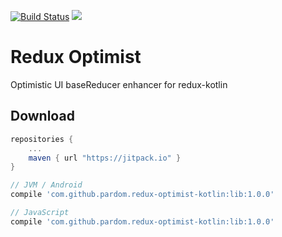 [![Build Status](https://travis-ci.org/pardom/redux-optimist-kotlin.svg?branch=master)](https://travis-ci.org/pardom/redux-optimist-kotlin)
[![](https://jitpack.io/v/pardom/redux-optimist-kotlin.svg)](https://jitpack.io/#pardom/redux-optimist-kotlin)

# Redux Optimist
Optimistic UI baseReducer enhancer for redux-kotlin

Download
--------

```groovy
repositories {
	...
	maven { url "https://jitpack.io" }
}
```

```groovy
// JVM / Android
compile 'com.github.pardom.redux-optimist-kotlin:lib:1.0.0'

// JavaScript
compile 'com.github.pardom.redux-optimist-kotlin:lib:1.0.0'
```
